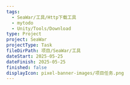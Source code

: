 ```yaml
---
tags:
  - SeaWar/工具/Http下载工具
  - mytodo
  - Unity/Tools/Download
type: Project
project: SeaWar
projectType: Task
fileDirPath: 项目/SeaWar/工具
dateStart: 2025-05-25
dateFinish: 2025-05-25
finished: false
displayIcon: pixel-banner-images/项目任务.png
---
```






